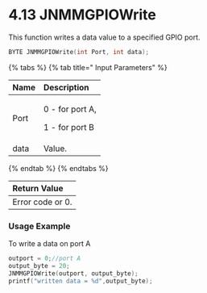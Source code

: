 # 4.13 JNMMGPIOWrite

This function writes a data value to a specified GPIO port.

```c
BYTE JNMMGPIOWrite(int Port, int data);
```

{% tabs %}
{% tab title=" Input Parameters" %}
<table>
  <thead>
    <tr>
      <th style="text-align:left">Name</th>
      <th style="text-align:left">Description</th>
    </tr>
  </thead>
  <tbody>
    <tr>
      <td style="text-align:left">Port</td>
      <td style="text-align:left">
        <p>0 - for port A,</p>
        <p>1 - for port B</p>
      </td>
    </tr>
    <tr>
      <td style="text-align:left">data</td>
      <td style="text-align:left">Value.</td>
    </tr>
  </tbody>
</table>
{% endtab %}
{% endtabs %}

| Return Value |
| :--- |
| Error code or 0. |

### Usage Example

To write a data on port A

```c
outport = 0;//port A
output_byte = 20;
JNMMGPIOWrite(outport, output_byte);
printf("written data = %d",output_byte);
```

